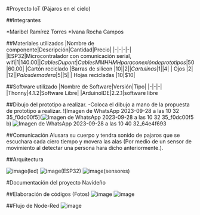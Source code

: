 #Proyecto IoT (Pájaros en el cielo)

##Integrantes

*Maribel Ramírez Torres
*Ivana Rocha Campos

##Materiales utilizados
|Nombre de componente|Descripción|Cantidad|Precio|
|-|-|-|-|
|ESP32|Microcontralador con comunicación serial, wifi|1|$140.00|
|Cables Dupont|Cables MM HH MH para conexión de prototipos|50|$60.00|
|Cartón reciclado 
|Barras de silicon |10||$2|
|Cartulinas |1||$4|
| Ojos |2| |$12|
| Palos de madera |5| |$5|
| Hojas recicladas |10|$10|


##Software utilizado
|Nombre de Software|Versión|Tipo|
|-|-|-|
|Thonny|4.1.2|Software Libre|
|ArduinoIDE|2.2.1|software libre

##Dibujo del prototipo a realizar.
-Coloca el dibujo a mano de la propuesta de prototipo a realizar.
![Imagen de WhatsApp 2023-09-28 a las 10 32 35_f0dc00f5](![Imagen de WhatsApp 2023-09-28 a las 10 32 35_f0dc00f5](https://github.com/IvanaRocha/rEpositorio/assets/146135319/6d933dd9-55dd-4082-967a-7a2a1d9191ec)
b)
![Imagen de WhatsApp 2023-09-28 a las 10 40 32_64e4f693](https://github.com/IvanaRocha/rEpositorio/assets/146135319/0082554f-9e6f-4b04-a0f9-2a3b0695dc54)



##Comunicación 
Alusara  su cuerpo  y tendra sonido de pajaros que se escuchara cada ciero tiempo y movera las alas   (Por medio de un sensor de movimiento al detectar una persona hara dicho anteriormente.).

##Arquitectura

 ![image](https://github.com/IvanaRocha/rEpositorio/assets/146135319/361b8be6-d20d-498d-b0a8-8d2929d8a85e)(led)
![image](https://github.com/IvanaRocha/rEpositorio/assets/146135319/2a20d29f-6b64-49ba-bf31-947d96316477)(ESP32)
![image](https://github.com/IvanaRocha/rEpositorio/assets/146135319/3532333b-6ce2-4470-b4d6-6d287229e3ae)(sensores)
  
#Documentación del proyecto Navideño

##Elaboración de códigos (Fotos)
![image](https://github.com/Marib117uwu/PajarosEnElCielo/assets/135056294/a0ceeb07-93ee-45c0-953e-5f046daf5908)
![image](https://github.com/Marib117uwu/PajarosEnElCielo/assets/135056294/979c3b8a-03c6-467b-bbb5-2dd4e050f740)

##Flujo de Node-Red
![image](https://github.com/Marib117uwu/PajarosEnElCielo/assets/135056294/d8d63502-bafe-4851-ac03-5034a88952fc)


